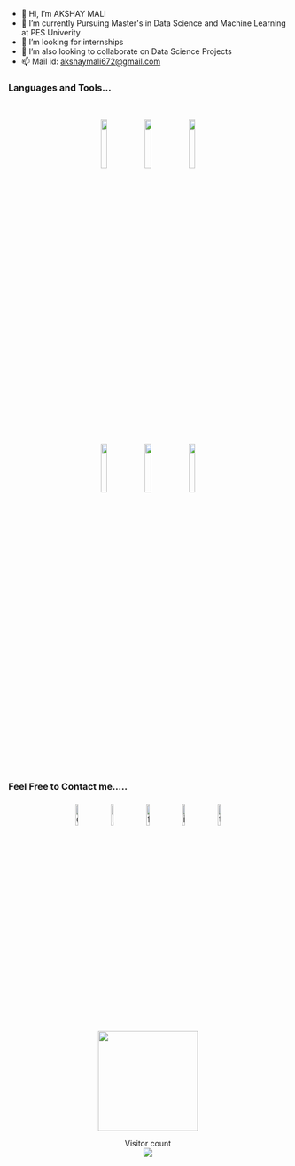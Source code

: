 - 👋 Hi, I’m AKSHAY MALI
- 🌱 I’m currently Pursuing Master's in Data Science and Machine Learning at PES Univerity
- 👯 I’m looking for internships
- 💞️ I’m also looking to collaborate on Data Science Projects
- 📫 Mail id: akshaymali672@gmail.com

### Languages and Tools...
<br>
<p align="center">
	<code><img width="15%" src="https://www.vectorlogo.zone/logos/python/python-ar21.svg"></code>
	<code><img width="15%" src="https://www.vectorlogo.zone/logos/javascript/javascript-ar21.svg"></code>
	<code><img width="15%" src="https://www.vectorlogo.zone/logos/mysql/mysql-ar21.svg"></code>
  	<br />
	<code><img width="15%" src="https://www.vectorlogo.zone/logos/mongodb/mongodb-ar21.svg"></code>
	<code><img width="15%" src="https://www.vectorlogo.zone/logos/jupyter/jupyter-ar21.svg"></code>
	<code><img width="15%" src="https://www.vectorlogo.zone/logos/amazon_aws/amazon_aws-ar21.svg"></code>
</p>



### Feel Free to Contact me.....

<p align="center">
	<a href="https://github.com/Akshay672"><img alt="github" width="10%" style="padding:5px" src="https://img.icons8.com/clouds/100/000000/github.png"/></a>
	<a href="https://www.linkedin.com/in/akshay-mali672/"><img alt="linkedin" width="10%" style="padding:5px" src="https://img.icons8.com/clouds/100/000000/linkedin.png"/></a>
	<a href="https://www.facebook.com/akshaymali672/"><img alt="facebook" width="10%" style="padding:5px" src="https://img.icons8.com/clouds/100/000000/facebook-new.png"/></a>
	<a href="https://www.instagram.com/akshay672/"><img alt="instagram" width="10%" style="padding:5px" src="https://img.icons8.com/clouds/100/000000/instagram.png"/></a>
	<a href="https://twitter.com/kshaymali"><img alt="twitter" width="10%" style="padding:5px" src="https://img.icons8.com/clouds/100/000000/twitter.png"/></a>
</p>

<p align="center">
<a href="https://github.com/Akshay672">
  <img height="180em" src="https://github-readme-stats.vercel.app/api?username=Akshay672&show_icons=true&theme=radical" />
 <!--- <img height="180em" src="https://github-readme-stats-eight-theta.vercel.app/api/top-langs/?username=Akshay672&theme=radical&layout=compact&exclude_lang=java+r" />--->
    </a>
</p>


<p align="center"> 
  Visitor count<br>
  <img src="https://profile-counter.glitch.me/Akshay672/count.svg" />
</p>

<!---
Akshay672/Akshay672 is a ✨ special ✨ repository because its `README.md` (this file) appears on your GitHub profile.
You can click the Preview link to take a look at your changes.
--->
